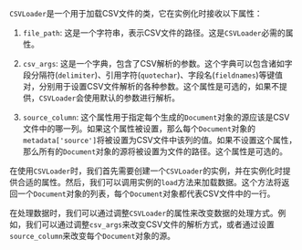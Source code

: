 `CSVLoader`是一个用于加载CSV文件的类，它在实例化时接收以下属性：

1. `file_path`: 这是一个字符串，表示CSV文件的路径。这是`CSVLoader`必需的属性。

2. `csv_args`: 这是一个字典，包含了CSV解析的参数。这个字典可以包含诸如字段分隔符(`delimiter`)、引用字符(`quotechar`)、字段名(`fieldnames`)等键值对，分别用于设置CSV文件解析的各种参数。这个属性是可选的，如果不提供，`CSVLoader`会使用默认的参数进行解析。

3. `source_column`: 这个属性用于指定每个生成的`Document`对象的源应该是CSV文件中的哪一列。如果这个属性被设置，那么每个`Document`对象的`metadata['source']`将被设置为CSV文件中该列的值。如果不设置这个属性，那么所有的`Document`对象的源将被设置为文件的路径。这个属性是可选的。

在使用`CSVLoader`时，我们首先需要创建一个`CSVLoader`的实例，并在实例化时提供合适的属性。然后，我们可以调用实例的`load`方法来加载数据。这个方法将返回一个`Document`对象的列表，每个`Document`对象都代表CSV文件中的一行。

在处理数据时，我们可以通过调整`CSVLoader`的属性来改变数据的处理方式。例如，我们可以通过调整`csv_args`来改变CSV文件的解析方式，或者通过设置`source_column`来改变每个`Document`对象的源。